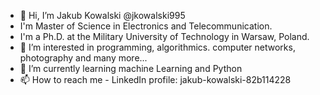 - 👋 Hi, I’m Jakub Kowalski @jkowalski995
- I'm Master of Science in Electronics and Telecommunication.
- I'm a Ph.D. at the Military University of Technology in Warsaw, Poland.
- 👀 I’m interested in programming, algorithmics. computer networks, photography and many more...
- 🌱 I’m currently learning machine Learning and Python
- 📫 How to reach me - LinkedIn profile: jakub-kowalski-82b114228

<!---
jkowalski995/jkowalski995 is a ✨ special ✨ repository because its `README.md` (this file) appears on your GitHub profile.
You can click the Preview link to take a look at your changes.
--->
